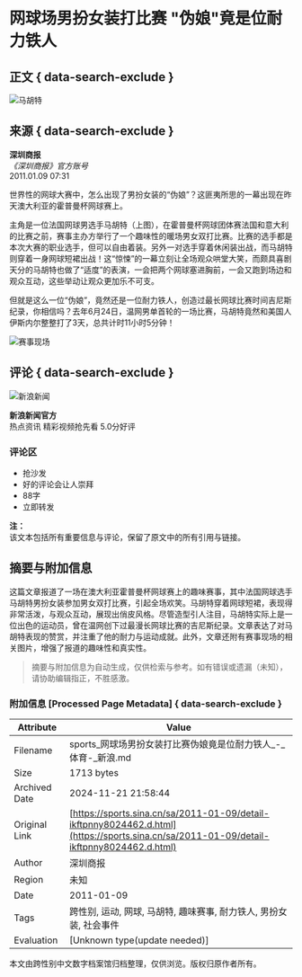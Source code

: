 # 网球场男扮女装打比赛 "伪娘"竟是位耐力铁人

## 正文 { data-search-exclude }


![马胡特](https://n.sinaimg.cn/sinakd10200/360/w180h180/20221209/17e4-dd3371690574e45819e75525acf4607c.jpg)

## 来源 { data-search-exclude }

**深圳商报**  
*《深圳商报》官方账号*  
2011.01.09 07:31

世界性的网球大赛中，怎么出现了男扮女装的“伪娘”？这匪夷所思的一幕出现在昨天澳大利亚的霍普曼杯网球赛上。

主角是一位法国网球男选手马胡特（上图），在霍普曼杯网球团体赛法国和意大利的比赛之前，赛事主办方举行了一个趣味性的暖场男女双打比赛。比赛的选手都是本次大赛的职业选手，但可以自由着装。另外一对选手穿着休闲装出战，而马胡特则穿着一身网球短裙出战！这“惊悚”的一幕立刻让全场观众哄堂大笑，而颇具喜剧天分的马胡特也做了“适度”的表演，一会把两个网球塞进胸前，一会又跑到场边和观众互动，这些举动让观众更加乐不可支。

但就是这么一位“伪娘”，竟然还是一位耐力铁人，创造过最长网球比赛时间吉尼斯纪录，你相信吗？去年6月24日，温网男单首轮的一场比赛，马胡特竟然和美国人伊斯内尔整整打了3天，总共计时11小时5分钟！

![赛事现场](https://n.sinaimg.cn/default/2fb77759/20151125/320X320.png)

## 评论 { data-search-exclude }

![新浪新闻](https://n.sinaimg.cn/default/80905340/20200331/sinalogo.png)

**新浪新闻官方**  
热点资讯 精彩视频抢先看 5.0分好评

### 评论区

- 抢沙发
- 好的评论会让人崇拜
- 88字
- 立即转发

**注：**  
该文本包括所有重要信息与评论，保留了原文中的所有引用与链接。
<!-- tcd_original_link https://sports.sina.cn/sa/2011-01-09/detail-ikftpnny8024462.d.html -->
## 摘要与附加信息

<!-- tcd_abstract -->
这篇文章报道了一场在澳大利亚霍普曼杯网球赛上的趣味赛事，其中法国网球选手马胡特男扮女装参加男女双打比赛，引起全场欢笑。马胡特穿着网球短裙，表现得非常活泼，与观众互动，展现出俏皮风格。尽管造型引人注目，马胡特实际上是一位出色的运动员，曾在温网创下过最漫长网球比赛的吉尼斯纪录。文章表达了对马胡特表现的赞赏，并注重了他的耐力与运动成就。此外，文章还附有赛事现场的相关图片，增强了报道的趣味性和真实性。
<!-- tcd_abstract_end -->

> 摘要与附加信息为自动生成，仅供检索与参考。如有错误或遗漏（未知），请协助编辑指正，不胜感激。

### 附加信息 [Processed Page Metadata] { data-search-exclude }

| Attribute       | Value                                  |
|-----------------|----------------------------------------|
| Filename        | sports_网球场男扮女装打比赛伪娘竟是位耐力铁人_-_体育-_新浪.md                             |
| Size            | 1713 bytes                           |
| Archived Date   | 2024-11-21 21:58:44                             |
| Original Link   | [https://sports.sina.cn/sa/2011-01-09/detail-ikftpnny8024462.d.html](https://sports.sina.cn/sa/2011-01-09/detail-ikftpnny8024462.d.html)                       |
| Author          | 深圳商报                               |
| Region          | 未知                               |
| Date            | 2011-01-09                                 |
| Tags            | 跨性别, 运动, 网球, 马胡特, 趣味赛事, 耐力铁人, 男扮女装, 社会事件                                 |
| Evaluation            | [Unknown type(update needed)]                                 |
<!-- tcd_table_end -->

本文由跨性别中文数字档案馆归档整理，仅供浏览。版权归原作者所有。
